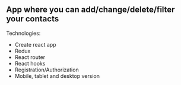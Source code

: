 ## App where you can add/change/delete/filter your contacts

Technologies:
- Create react app
- Redux
- React router
- React hooks
- Registration/Authorization
- Mobile, tablet and desktop version
